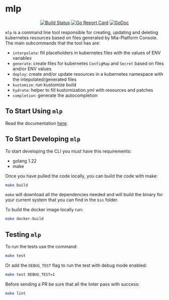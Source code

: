 # mlp

<center>

[![Build Status][github-actions-svg]][github-actions]
[![Go Report Card][go-report-card]][go-report-card-link]
[![GoDoc][godoc-svg]][godoc-link]

</center>

`mlp` is a command line tool responsible for creating, updating and deleting kubernetes resources based on files
generated by Mia-Platform Console.
The main subcommands that the tool has are:

- `interpolate`: fill placeholders in kubernetes files with the values of ENV variables
- `generate`: create files for kubernetes `ConfigMap` and `Secret` based on files and/or ENV values
- `deploy`: create and/or update resources in a kubernetes namespace with the intepolated/generated files
- `kustomize`: run kustomize build
- `hydrate`: helper to fill kustomization.yml with resources and patches
- `completion`: generate the autocompletion

## To Start Using `mlp`

Read the documentation [here](./docs/10_overview.md).

## To Start Developing `mlp`

To start developing the CLI you must have this requirements:

- golang 1.22
- make

Once you have pulled the code locally, you can build the code with make:

```sh
make build
```

`make` will download all the dependencies needed and will build the binary for your current system that you can find
in the `bin` folder.

To build the docker image locally run:

```sh
make docker-build
```

## Testing `mlp`

To run the tests use the command:

```sh
make test
```

Or add the `DEBUG_TEST` flag to run the test with debug mode enabled:

```sh
make test DEBUG_TEST=1
```

Before sending a PR be sure that all the linter pass with success:

```sh
make lint
```

[github-actions]: https://github.com/mia-platform/mlp/actions
[github-actions-svg]: https://github.com/mia-platform/mlp/workflows/Continuous%20Integration%20Pipeline/badge.svg
[godoc-svg]: https://godoc.org/github.com/mia-platform/mlp?status.svg
[godoc-link]: https://godoc.org/github.com/mia-platform/mlp
[go-report-card]: https://goreportcard.com/badge/github.com/mia-platform/mlp
[go-report-card-link]: https://goreportcard.com/report/github.com/mia-platform/mlp
